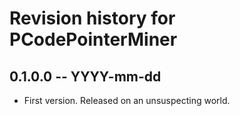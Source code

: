 # Revision history for PCodePointerMiner

## 0.1.0.0 -- YYYY-mm-dd

* First version. Released on an unsuspecting world.
